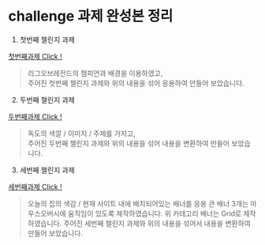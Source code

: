 # challenge 과제 완성본 정리

01. 첫번째 챌린지 과제

[첫번째과제  Click !](https://github.com/kimhyunuoo/CSS-Layout-challenge/blob/master/challenge01/image/challenge01.png)

> 리그오브레전드의 챔피언과 배경을 이용하였고, <br>
> 주어진 첫번째 챌린지 과제와 위의 내용을 섞어 응용하여 만들어 보았습니다.

02. 두번째 챌린지 과제

[두번째과제 Click !](https://github.com/kimhyunuoo/CSS-Layout-challenge/blob/master/challenge02/images/challenge02.png)

> 독도의 색깔 / 이미지 / 주제를 가지고,<br>
> 주어진 두번째 챌린지 과제와 위의 내용을 섞어 내용을 변환하여 만들어 보았습니다.

03. 세번째 챌린지 과제

[세번째과제 Click !]()

> 오늘의 집의 색감 / 현재 사이트 내에 배치되어있는 배너를 응용
> 큰 배너 3개는 마우스오버시에 움직임이 있도록 제작하였습니다.
> 위 카테고리 배너는 Grid로 제작하였습니다.
> 주어진 세번째 챌린지 과제와 위의 내용을 섞어서 내용을 변환하여 만들어 보았습니다.
